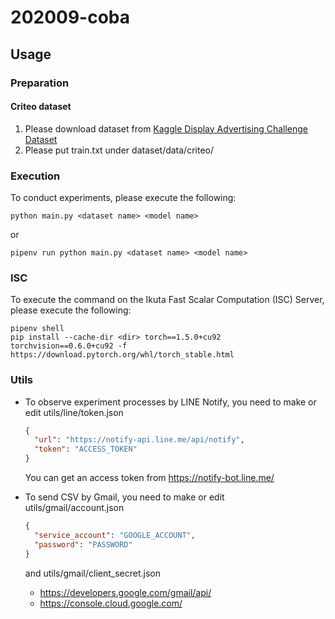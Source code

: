 # 202009-coba


## Usage
### Preparation
#### Criteo dataset
1. Please download dataset from [Kaggle Display Advertising Challenge Dataset](http://labs.criteo.com/2014/02/kaggle-display-advertising-challenge-dataset/)
1. Please put train.txt under dataset/data/criteo/


### Execution
To conduct experiments, please execute the following: 
```shell script
python main.py <dataset name> <model name>
```
or 
```shell script
pipenv run python main.py <dataset name> <model name>
```

### ISC
To execute the command on the Ikuta Fast Scalar Computation (ISC) Server, please execute the following:  
```shell script
pipenv shell
pip install --cache-dir <dir> torch==1.5.0+cu92 torchvision==0.6.0+cu92 -f https://download.pytorch.org/whl/torch_stable.html
```

### Utils
- To observe experiment processes by LINE Notify, you need to make or edit utils/line/token.json
  ```json
  {
    "url": "https://notify-api.line.me/api/notify",
    "token": "ACCESS_TOKEN"
  }
  ```
  You can get an access token from https://notify-bot.line.me/

- To send CSV by Gmail, you need to make or edit utils/gmail/account.json  
  ```json
  {
    "service_account": "GOOGLE_ACCOUNT",
    "password": "PASSWORD"
  }
  ```
  
  and utils/gmail/client_secret.json 
  - https://developers.google.com/gmail/api/  
  - https://console.cloud.google.com/
